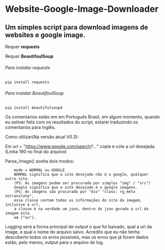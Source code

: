 # Website-Google-Image-Downloader
## Um simples script para download imagens de websites e google image.

Requer **requests**

Requer **BeautifoulSoup**

###### Para instalar requests
```
pip install requests
```

###### Para instalar BeautifoulSoup
```
pip install beautifulsoup4
```

Os comentarios estão em em Português Brasil, em algum momento, quando eu estiver feliz com os resultados do script, estarei traduzindo os comentarios para Inglês.

Como utilizar(Na versão atual V0.3):

Em url = "https://www.google.com/search?..." copie e cole a url desejada. (Linha 190 no final do arquivo)

Parse_Image() aceita dois modos:
```
    mode = NORMAL ou GOOGLE
    NORMAL significa que o site desejado não é o google, qualquer outro site.
    (PS: As imagens podem ser procurada por simples "img" / "src")
    Google significa que o site desajado é o google imagens.
    (PS: As imagens são procurada por "div" "class: rg_meta notranslate",
    essa classe contem todas as informações do site da imagem, inclusive a url,
    a classe é na verdade um json, dentro do json gerado a url da imagem esta 
    em ["ou"].
```
Logging será a forma principal de output o que foi baixado, qual a url da image, e qual o nome do arquivo salvo.
Acredito que eu não tenha descoberto todos os erros possíveis, mas os erros que já foram dados estão, pelo menos, output para o arquivo de log.
